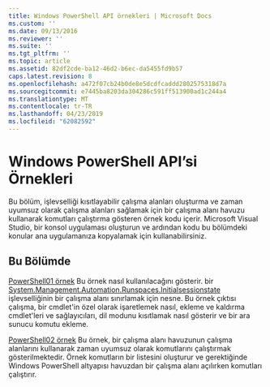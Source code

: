 ```yaml
---
title: Windows PowerShell API örnekleri | Microsoft Docs
ms.custom: ''
ms.date: 09/13/2016
ms.reviewer: ''
ms.suite: ''
ms.tgt_pltfrm: ''
ms.topic: article
ms.assetid: 82df2cde-ba12-46d2-b6ec-da5455fd9b57
caps.latest.revision: 8
ms.openlocfilehash: a472f07cb24b0de8e5dcdfcaddd2802575318d7a
ms.sourcegitcommit: e7445ba8203da304286c591ff513900ad1c244a4
ms.translationtype: MT
ms.contentlocale: tr-TR
ms.lasthandoff: 04/23/2019
ms.locfileid: "62082592"
---
```

# <a name="windows-powershell-api-samples"></a>Windows PowerShell API’si Örnekleri

Bu bölüm, işlevselliği kısıtlayabilir çalışma alanları oluşturma ve zaman uyumsuz olarak çalışma alanları sağlamak için bir çalışma alanı havuzu kullanarak komutları çalıştırma gösteren örnek kodu içerir. Microsoft Visual Studio, bir konsol uygulaması oluşturun ve ardından kodu bu bölümdeki konular ana uygulamanıza kopyalamak için kullanabilirsiniz.

## <a name="in-this-section"></a>Bu Bölümde

[PowerShell01 örnek](./windows-powershell01-sample.md) Bu örnek nasıl kullanılacağını gösterir. bir [System.Management.Automation.Runspaces.Initialsessionstate](/dotnet/api/System.Management.Automation.Runspaces.InitialSessionState) işlevselliğinin bir çalışma alanı sınırlamak için nesne. Bu örnek çıktısı çalışma, bir cmdlet'in özel olarak işaretlemek nasıl, ekleme ve kaldırma cmdlet'leri ve sağlayıcıları, dil modunu kısıtlamak nasıl gösterir ve bir ara sunucu komutu ekleme.

[PowerShell02 örnek](./windows-powershell02-sample.md) Bu örnek, bir çalışma alanı havuzunun çalışma alanlarını kullanarak zaman uyumsuz olarak komutlarını çalıştırmak gösterilmektedir. Örnek komutların bir listesini oluşturur ve gerektiğinde Windows PowerShell altyapısı havuzdan bir çalışma alanı açılırken komutları çalıştırır.